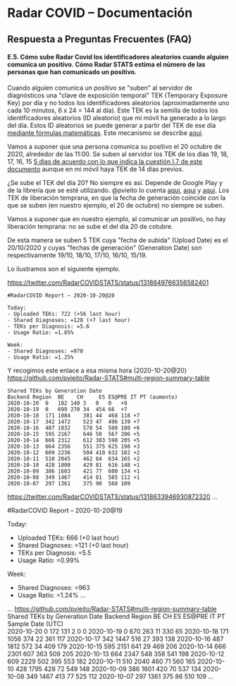# Radar COVID – Documentación
## Respuesta a Preguntas Frecuentes (FAQ)
 
 #### <a name="FAQ-E-5"></a>E.5. Cómo sube Radar Covid los identificadores aleatorios cuando alguien comunica un positivo. Cómo Radar STATS estima el número de las personas que han comunicado un positivo.

Cuando alguien comunica un positivo se "suben" al servidor de diagnósticos una "clave de exposición temporal" TEK (Temporary Exposure Key) por día y no todos los identificadores aleatorios (aproximadamente uno cada 10 minutos, 6 x 24 = 144 al día). Este TEK es la semilla de todos los identificadores aleatorios (ID aleatorio) que mi móvil ha generado a lo largo del día. Estos ID aleatorios se puede generar a partir del TEK de ese día [mediante fórmulas matemáticas](https://covid19-static.cdn-apple.com/applications/covid19/current/static/contact-tracing/pdf/ExposureNotification-CryptographySpecificationv1.2.pdf). Este mecanismo se describe [aquí](https://github.com/pvieito/Radar-STATS#documentation).

Vamos a suponer que una persona comunica su positivo el 20 octubre de 2020, alrededor de las 11:00. Se suben al servidor los TEK de los dias 19, 18, 17, 16, 15 [5 dias de acuerdo con lo que indica la cuestión I.7 de este documento](https://www.mscbs.gob.es/en/profesionales/saludPublica/ccayes/alertasActual/nCov/documentos/Preguntas_y_respuestas_RADAR-COVID.pdf) aunque en mi móvil haya TEK de 14 días previos.

¿Se sube el TEK del día 20? No siempre es así. Depende de Google Play y de la librería que se esté utilizando. @pvieito lo cuenta [aqui](https://twitter.com/pvieito/status/1315710081908998147), [aqui](https://twitter.com/pvieito/status/1310190919224881153) y [aqui](https://twitter.com/pvieito/status/1310190926082514944). Los TEK de liberación temprana, en que la fecha de generación coincide con la que se suben (en nuestro ejemplo, el 20 de octubre) no siempre se suben.

Vamos a suponer que en nuestro ejemplo, al comunicar un positivo, no hay liberación temprana: no se sube el del día 20 de cotubre.

De esta manera se suben 5 TEK cuya "fecha de subida" (Upload Date) es el 20/10/2020 y cuyas "fechas de generación" (Generation Date) son respectivamente 19/10, 18/10, 17/10, 16/10, 15/19.

Lo ilustramos son el siguiente ejemplo.


https://twitter.com/RadarCOVIDSTATS/status/1318649766356582401

```
#RadarCOVID Report – 2020-10-20@20

Today:
- Uploaded TEKs: 722 (+56 last hour)
- Shared Diagnoses: =128 (+7 last hour)
- TEKs per Diagnosis: =5.6
- Usage Ratio: =1.05%

Week:
- Shared Diagnoses: =970
- Usage Ratio: =1.25%
```

Y recogimos este enlace a esa misma hora (2020-10-20@20)  https://github.com/pvieito/Radar-STATS#multi-region-summary-table

```
Shared TEKs by Generation Date
Backend Region	BE    CH     ES ES@PRE IT PT (aumento)					
2020-10-20	0	182	140	3	0	0	+9
2020-10-19	0	699	270	34	454	66	+7
2020-10-18	171	1084	381	44	468	118 +7
2020-10-17	342	1472	523	47	496	139 +7
2020-10-16	487	1832	578	54	508	180 +6
2020-10-15	595	2167	646	50	567	206 +5
2020-10-14	666	2312	612	383	598	205 +5
2020-10-13	664	2356	551	375	625	198 +3
2020-10-12	609	2236	504	410	632	182 +2
2020-10-11	510	2045	462	84	634	165 +2
2020-10-10	428	1800	429	81	616	148 +1
2020-10-09	386	1603	421	77	600	134 +1
2020-10-08	349	1467	414	81	585	112	+1
2020-10-07	297	1361	375	90	568	109
```

https://twitter.com/RadarCOVIDSTATS/status/1318633946930872320
...

#RadarCOVID Report – 2020-10-20@19

Today:
- Uploaded TEKs: 666 (+0 last hour)
- Shared Diagnoses: =121 (+0 last hour)
- TEKs per Diagnosis: =5.5
- Usage Ratio: =0.99%

Week:
- Shared Diagnoses: =963
- Usage Ratio: =1.24%
...

...
https://github.com/pvieito/Radar-STATS#multi-region-summary-table
Shared TEKs by Generation Date
Backend Region	BE CH   ES  ES@PRE IT PT
Sample Date (UTC)						
2020-10-20	0	172	    131	2	0	0
2020-10-19	0	670	    263	11	330	65
2020-10-18	171	1056	374	22	361	117
2020-10-17	342	1447	516	27	393	138
2020-10-16	487	1812	572	34	409	179
2020-10-15	595	2151	641	29	469	206
2020-10-14	666	2301	607	363	509	205
2020-10-13	664	2347	548	358	541	198
2020-10-12	609	2229	502	395	553	182
2020-10-11	510	2040	460	71	560	165
2020-10-10	428	1795	428	72	549	148
2020-10-09	386	1601	420	70	537	134
2020-10-08	349	1467	413	77	525	112
2020-10-07	297	1361	375	86	510	109
...



